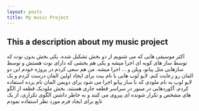 ```yaml
---
layout: posts
title: My music Project
---
```


## This a description about my music project

اکثر موسیقی هایی که می شنویم از دو بخش تشکیل شده. یکی بخش بدون نوت که توسط ساز های کوبه ای اجرا میشه و یکی هم بخشی که دارای نوت هستش و توسط سازهایی مثل پیانو، ویلن و ... اجرا میشه. من هم سعی کردم در پروژه خودم این دو المان رو رعایت کنم. لایو لوپ هایی با نام بیت برای ایجاد اولین المان درست کردم و یک لایو لوپ به نام ملودی که با ساز پیانو اجرا می شود برای دویمن المان نام برده استفاده کردم. آکوردهایی در مینور در سراسر قطعه جاری هستند. بخش ملودیک قطعه از الگو های مشخص و تکرار شونده ای پیروی می کنند و به خاظر داشتن الگوی تکراری، از یک تابع برای ایجاد فرم مورد نظر استفاده نمودم




